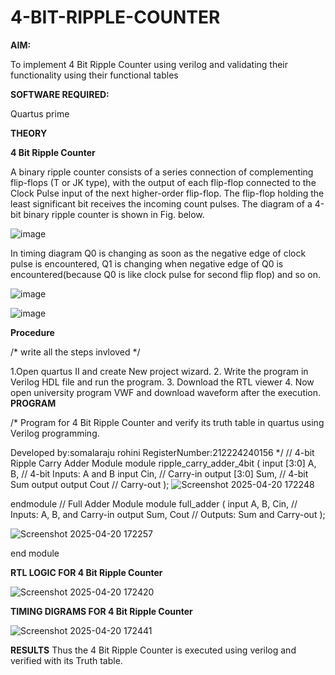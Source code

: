 # 4-BIT-RIPPLE-COUNTER

**AIM:**

To implement  4 Bit Ripple Counter using verilog and validating their functionality using their functional tables

**SOFTWARE REQUIRED:**

Quartus prime

**THEORY**

**4 Bit Ripple Counter**

A binary ripple counter consists of a series connection of complementing flip-flops (T or JK type), with the output of each flip-flop connected to the Clock Pulse input of the next higher-order flip-flop. The flip-flop holding the least significant bit receives the incoming count pulses. The diagram of a 4-bit binary ripple counter is shown in Fig. below.

![image](https://github.com/naavaneetha/4-BIT-RIPPLE-COUNTER/assets/154305477/cb4b74d4-31ab-4359-95d0-d22e67daba13)

In timing diagram Q0 is changing as soon as the negative edge of clock pulse is encountered, Q1 is changing when negative edge of Q0 is encountered(because Q0 is like clock pulse for second flip flop) and so on.

![image](https://github.com/naavaneetha/4-BIT-RIPPLE-COUNTER/assets/154305477/a573a7d6-014e-4e54-93e6-e2ac9530960b)

![image](https://github.com/naavaneetha/4-BIT-RIPPLE-COUNTER/assets/154305477/85e1958a-2fc1-49bb-9a9f-d58ccbf3663c)

**Procedure**

/* write all the steps invloved */


1.Open quartus II and create New project wizard. 2. Write the program in Verilog HDL
file and run the program. 3. Download the RTL viewer 4. Now open university program
VWF and download waveform after the execution.
**PROGRAM**

/* Program for 4 Bit Ripple Counter and verify its truth table in quartus using Verilog programming.

 Developed by:somalaraju rohini RegisterNumber:212224240156
*/
// 4-bit Ripple Carry Adder Module module ripple_carry_adder_4bit ( input [3:0] A, B, //
4-bit Inputs: A and B input Cin, // Carry-in output [3:0] Sum, // 4-bit Sum output output
Cout // Carry-out );
![Screenshot 2025-04-20 172248](https://github.com/user-attachments/assets/a2960aee-c520-4add-b4ee-1755f0030a54)

endmodule
// Full Adder Module module full_adder ( input A, B, Cin, // Inputs: A, B, and Carry-in
output Sum, Cout // Outputs: Sum and Carry-out );






![Screenshot 2025-04-20 172257](https://github.com/user-attachments/assets/563a8ca9-6c57-49c9-a4e7-d568a379cb53)



end module



**RTL LOGIC FOR 4 Bit Ripple Counter**





![Screenshot 2025-04-20 172420](https://github.com/user-attachments/assets/67b5c71b-2efc-4c1c-8a2e-8866bef2a283)


**TIMING DIGRAMS FOR 4 Bit Ripple Counter**






![Screenshot 2025-04-20 172441](https://github.com/user-attachments/assets/ad5f42e7-8ebb-4579-800c-d3c35725303f)






**RESULTS**
Thus the 4 Bit Ripple Counter is executed using verilog and verified with its Truth table.
